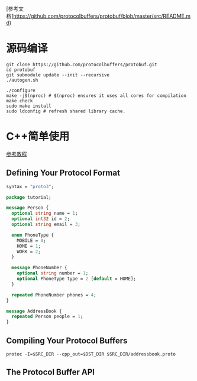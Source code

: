 [参考文档]https://github.com/protocolbuffers/protobuf/blob/master/src/README.md) 

# 源码编译
```shell
git clone https://github.com/protocolbuffers/protobuf.git
cd protobuf
git submodule update --init --recursive
./autogen.sh

./configure
make -j$(nproc) # $(nproc) ensures it uses all cores for compilation
make check
sudo make install
sudo ldconfig # refresh shared library cache.
```

# C++简单使用
[参考教程](https://developers.google.com/protocol-buffers/docs/cpptutorial)

## Defining Your Protocol Format

```protobuf
syntax = "proto3";

package tutorial;

message Person {
  optional string name = 1;
  optional int32 id = 2;
  optional string email = 3;

  enum PhoneType {
    MOBILE = 0;
    HOME = 1;
    WORK = 2;
  }

  message PhoneNumber {
    optional string number = 1;
    optional PhoneType type = 2 [default = HOME];
  }

  repeated PhoneNumber phones = 4;
}

message AddressBook {
  repeated Person people = 1;
}
```

## Compiling Your Protocol Buffers

```shell
protoc -I=$SRC_DIR --cpp_out=$DST_DIR $SRC_DIR/addressbook.proto
```

## The Protocol Buffer API